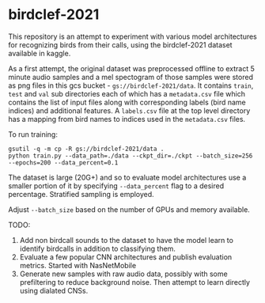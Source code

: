 # birdclef-2021

This repository is an attempt to experiment with various model architectures for recognizing birds from their calls, using the birdclef-2021 dataset available in kaggle.

As a first attempt, the original dataset was preprocessed offline to extract 5 minute audio samples and a mel spectogram of those samples were stored as png files in this gcs bucket - `gs://birdclef-2021/data`. It contains `train`, `test` and `val` sub directories each of which has a `metadata.csv` file which contains the list of input files along with corresponding labels (bird name indices) and additional features.
A `labels.csv` file at the top level directory has a mapping from bird names to indices used in the `metadata.csv` files.

To run training:
```
gsutil -q -m cp -R gs://birdclef-2021/data .
python train.py --data_path=./data --ckpt_dir=./ckpt --batch_size=256 --epochs=200 --data_percent=0.1
```

The dataset is large (20G+) and so to evaluate model architectures use a smaller portion of it by specifying `--data_percent` flag to a desired percentage. Stratified sampling is employed.

Adjust `--batch_size` based on the number of GPUs and memory available.

TODO:

1. Add non birdcall sounds to the dataset to have the model learn to identify birdcalls in addition to classifying them.
1. Evaluate a few popular CNN architectures and publish evaluation metrics. Started with NasNetMobile
1. Generate new samples with raw audio data, possibly with some prefiltering to reduce background noise. Then attempt to learn directly using dialated CNSs.
